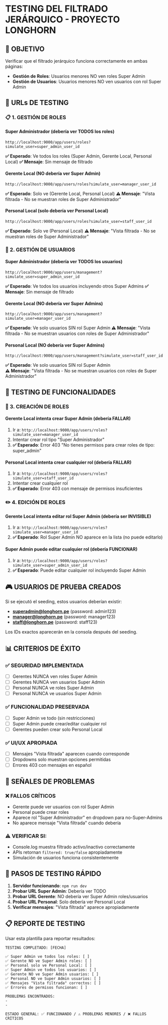 # TESTING DEL FILTRADO JERÁRQUICO - PROYECTO LONGHORN

## 🎯 OBJETIVO
Verificar que el filtrado jerárquico funciona correctamente en ambas páginas:
- **Gestión de Roles**: Usuarios menores NO ven roles Super Admin
- **Gestión de Usuarios**: Usuarios menores NO ven usuarios con rol Super Admin

## 🧪 URLs DE TESTING

### 📋 1. GESTIÓN DE ROLES

#### Super Administrador (debería ver TODOS los roles)
```
http://localhost:9000/app/users/roles?simulate_user=super_admin_user_id
```
**✅ Esperado**: Ve todos los roles (Super Admin, Gerente Local, Personal Local)
**✅ Mensaje**: Sin mensaje de filtrado

#### Gerente Local (NO debería ver Super Admin)
```
http://localhost:9000/app/users/roles?simulate_user=manager_user_id
```
**✅ Esperado**: Solo ve (Gerente Local, Personal Local)
**⚠️ Mensaje**: "Vista filtrada - No se muestran roles de Super Administrador"

#### Personal Local (solo debería ver Personal Local)
```
http://localhost:9000/app/users/roles?simulate_user=staff_user_id
```
**✅ Esperado**: Solo ve (Personal Local)
**⚠️ Mensaje**: "Vista filtrada - No se muestran roles de Super Administrador"

### 👥 2. GESTIÓN DE USUARIOS

#### Super Administrador (debería ver TODOS los usuarios)
```
http://localhost:9000/app/users/management?simulate_user=super_admin_user_id
```
**✅ Esperado**: Ve todos los usuarios incluyendo otros Super Admins
**✅ Mensaje**: Sin mensaje de filtrado

#### Gerente Local (NO debería ver Super Admins)
```
http://localhost:9000/app/users/management?simulate_user=manager_user_id
```
**✅ Esperado**: Ve solo usuarios SIN rol Super Admin
**⚠️ Mensaje**: "Vista filtrada - No se muestran usuarios con roles de Super Administrador"

#### Personal Local (NO debería ver Super Admins)
```
http://localhost:9000/app/users/management?simulate_user=staff_user_id
```
**✅ Esperado**: Ve solo usuarios SIN rol Super Admin  
**⚠️ Mensaje**: "Vista filtrada - No se muestran usuarios con roles de Super Administrador"

## 🔧 TESTING DE FUNCIONALIDADES

### 📝 3. CREACIÓN DE ROLES

#### Gerente Local intenta crear Super Admin (debería FALLAR)
1. Ir a: `http://localhost:9000/app/users/roles?simulate_user=manager_user_id`
2. Intentar crear rol tipo "Super Administrador"
3. **✅ Esperado**: Error 403 "No tienes permisos para crear roles de tipo: super_admin"

#### Personal Local intenta crear cualquier rol (debería FALLAR)
1. Ir a: `http://localhost:9000/app/users/roles?simulate_user=staff_user_id`
2. Intentar crear cualquier rol
3. **✅ Esperado**: Error 403 con mensaje de permisos insuficientes

### ✏️ 4. EDICIÓN DE ROLES

#### Gerente Local intenta editar rol Super Admin (debería ser INVISIBLE)
1. Ir a: `http://localhost:9000/app/users/roles?simulate_user=manager_user_id`
2. **✅ Esperado**: Rol Super Admin NO aparece en la lista (no puede editarlo)

#### Super Admin puede editar cualquier rol (debería FUNCIONAR)
1. Ir a: `http://localhost:9000/app/users/roles?simulate_user=super_admin_user_id`
2. **✅ Esperado**: Puede editar cualquier rol incluyendo Super Admin

## 🎮 USUARIOS DE PRUEBA CREADOS

Si se ejecutó el seeding, estos usuarios deberían existir:
- **superadmin@longhorn.pe** (password: admin123)
- **manager@longhorn.pe** (password: manager123)  
- **staff@longhorn.pe** (password: staff123)

Los IDs exactos aparecerán en la consola después del seeding.

## 📊 CRITERIOS DE ÉXITO

### ✅ SEGURIDAD IMPLEMENTADA
- [ ] Gerentes NUNCA ven roles Super Admin
- [ ] Gerentes NUNCA ven usuarios Super Admin
- [ ] Personal NUNCA ve roles Super Admin  
- [ ] Personal NUNCA ve usuarios Super Admin

### ✅ FUNCIONALIDAD PRESERVADA
- [ ] Super Admin ve todo (sin restricciones)
- [ ] Super Admin puede crear/editar cualquier rol
- [ ] Gerentes pueden crear solo Personal Local

### ✅ UI/UX APROPIADA
- [ ] Mensajes "Vista filtrada" aparecen cuando corresponde
- [ ] Dropdowns solo muestran opciones permitidas
- [ ] Errores 403 con mensajes en español

## 🚨 SEÑALES DE PROBLEMAS

### ❌ FALLOS CRÍTICOS
- Gerente puede ver usuarios con rol Super Admin
- Personal puede crear roles
- Aparece rol "Super Administrador" en dropdown para no-Super-Admins
- No aparece mensaje "Vista filtrada" cuando debería

### ⚠️ VERIFICAR SI:
- Console.log muestra filtrado activo/inactivo correctamente
- APIs retornan `filtered: true/false` apropiadamente
- Simulación de usuarios funciona consistentemente

## 🔄 PASOS DE TESTING RÁPIDO

1. **Servidor funcionando**: `npm run dev`
2. **Probar URL Super Admin**: Debería ver TODO
3. **Probar URL Gerente**: NO debería ver Super Admin roles/usuarios
4. **Probar URL Personal**: Solo debería ver Personal Local
5. **Verificar mensajes**: "Vista filtrada" aparece apropiadamente

## 📋 REPORTE DE TESTING

Usar esta plantilla para reportar resultados:

```
TESTING COMPLETADO: [FECHA]

✅ Super Admin ve todos los roles: [ ]
✅ Gerente NO ve Super Admin roles: [ ]  
✅ Personal solo ve Personal Local: [ ]
✅ Super Admin ve todos los usuarios: [ ]
✅ Gerente NO ve Super Admin usuarios: [ ]
✅ Personal NO ve Super Admin usuarios: [ ]
✅ Mensajes "Vista filtrada" correctos: [ ]
✅ Errores de permisos funcionan: [ ]

PROBLEMAS ENCONTRADOS:
- 
- 

ESTADO GENERAL: ✅ FUNCIONANDO / ⚠️ PROBLEMAS MENORES / ❌ FALLOS CRÍTICOS
```
